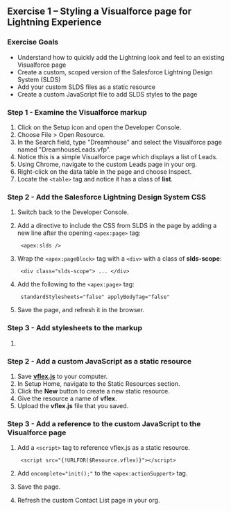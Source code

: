 ## Exercise 1 – Styling a Visualforce page for Lightning Experience

### Exercise Goals
* Understand how to quickly add the Lightning look and feel to an existing Visualforce page
* Create a custom, scoped version of the Salesforce Lightning Design System (SLDS)
* Add your custom SLDS files as a static resource
* Create a custom JavaScript file to add SLDS styles to the page

### Step 1 - Examine the Visualforce markup
1. Click on the Setup icon and open the Developer Console.
2. Choose File > Open Resource.
3. In the Search field, type "Dreamhouse" and select the Visualforce page named "DreamhouseLeads.vfp".
4. Notice this is a simple Visualforce page which displays a list of Leads.
5. Using Chrome, navigate to the custom Leads page in your org.
6. Right-click on the data table in the page and choose Inspect.
7. Locate the `<table>` tag and notice it has a class of **list**.

### Step 2 - Add the Salesforce Lightning Design System CSS
1. Switch back to the Developer Console.
2. Add a directive to include the CSS from SLDS in the page by adding a new line after the opening `<apex:page>` tag:

		<apex:slds />
		
3. Wrap the `<apex:pageBlock>` tag with a `<div>` with a class of **slds-scope**:

		<div class="slds-scope"> ... </div>
		
3. Add the following to the `<apex:page>` tag:

		standardStylesheets="false" applyBodyTag="false"
		
4. Save the page, and refresh it in the browser.
		
### Step 3 - Add stylesheets to the markup
1. 

### Step 2 - Add a custom JavaScript as a static resource
1. Save [**vflex.js**](https://raw.githubusercontent.com/garazi/LightningNowWorkshop/exercise-2/Snippets/vflex.js) to your computer.
2. In Setup Home, navigate to the Static Resources section.
3. Click the **New** button to create a new static resource.
4. Give the resource a name of **vflex**.
5. Upload the **vflex.js** file that you saved.

### Step 3 - Add a reference to the custom JavaScript to the Visualforce page
1. Add a `<script>` tag to reference vflex.js as a static resource.
		
		<script src="{!URLFOR($Resource.vflex)}"></script>

2. Add `oncomplete="init();"` to the `<apex:actionSupport>` tag.
3. Save the page.
4. Refresh the custom Contact List page in your org.
		
